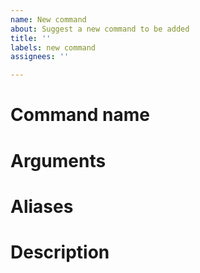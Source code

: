 ```yaml
---
name: New command
about: Suggest a new command to be added
title: ''
labels: new command
assignees: ''

---
```


# Command name
<!-- What people will run to run the command, such as %^ping -->

# Arguments
<!-- Arguments, if any -->

# Aliases
<!-- Aliases, if any -->

# Description
<!-- What this command does -->
